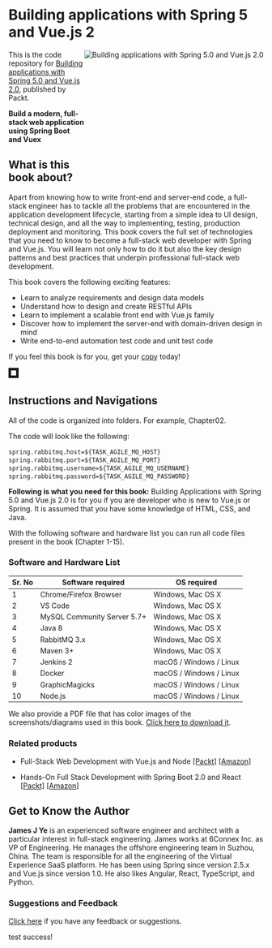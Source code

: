 # Building applications with Spring 5 and Vue.js 2

<a href="https://www.packtpub.com/application-development/building-applications-spring-50-and-vuejs-20?utm_source=github&utm_medium=repository&utm_campaign=9781788836968 "><img src="https://dz13w8afd47il.cloudfront.net/sites/default/files/imagecache/ppv4_main_book_cover/B09533_new_cover.png" alt="Building applications with Spring 5.0 and Vue.js 2.0" height="256px" align="right"></a>

This is the code repository for [Building applications with Spring 5.0 and Vue.js 2.0](https://www.packtpub.com/application-development/building-applications-spring-50-and-vuejs-20?utm_source=github&utm_medium=repository&utm_campaign=9781788836968 ), published by Packt.

**Build a modern, full-stack web application using Spring Boot and Vuex**

## What is this book about?
Apart from knowing how to write front-end and server-end code, a full-stack engineer has to tackle all the problems that are encountered in the application development lifecycle, starting from a simple idea to UI design, technical design, and all the way to implementing, testing, production deployment and monitoring. This book covers the full set of technologies that you need to know to become a full-stack web developer with Spring and Vue.js. You will learn not only how to do it but also the key design patterns and best practices that underpin professional full-stack web development.

This book covers the following exciting features:
* Learn to analyze requirements and design data models 
* Understand how to design and create RESTful APIs 
* Learn to implement a scalable front end with Vue.js family 
* Discover how to implement the server-end with domain-driven design in mind 
* Write end-to-end automation test code and unit test code 
 

If you feel this book is for you, get your [copy](https://www.amazon.com/dp/1788836960) today!

<a href="https://www.packtpub.com/?utm_source=github&utm_medium=banner&utm_campaign=GitHubBanner"><img src="https://raw.githubusercontent.com/PacktPublishing/GitHub/master/GitHub.png" 
alt="https://www.packtpub.com/" border="5" /></a>

## Instructions and Navigations
All of the code is organized into folders. For example, Chapter02.

The code will look like the following:
```
spring.rabbitmq.host=${TASK_AGILE_MQ_HOST}
spring.rabbitmq.port=${TASK_AGILE_MQ_PORT}
spring.rabbitmq.username=${TASK_AGILE_MQ_USERNAME}
spring.rabbitmq.password=${TASK_AGILE_MQ_PASSWORD}
```

**Following is what you need for this book:**
Building Applications with Spring 5.0 and Vue.js 2.0 is for you if you are developer who is new to Vue.js or Spring. It is assumed that you have some knowledge of HTML, CSS, and Java.

With the following software and hardware list you can run all code files present in the book (Chapter 1-15).
### Software and Hardware List
| Sr. No | Software required | OS required |
| -------- | ------------------------------------ | ----------------------------------- |
| 1 | Chrome/Firefox Browser | Windows, Mac OS X |
| 2 | VS Code | Windows, Mac OS X |
| 3 | MySQL Community Server 5.7+ | Windows, Mac OS X |
| 4 | Java 8 | Windows, Mac OS X |
| 5 | RabbitMQ 3.x | Windows, Mac OS X |
| 6 | Maven 3+ | Windows, Mac OS X |
| 7 | Jenkins 2 | macOS / Windows / Linux |
| 8 | Docker | macOS / Windows / Linux |
| 9 | GraphicMagicks | macOS / Windows / Linux |
| 10 | Node.js | macOS / Windows / Linux |

We also provide a PDF file that has color images of the screenshots/diagrams used in this book. [Click here to download it](https://www.packtpub.com/sites/default/files/downloads/9781788836968_ColorImages.pdf).

### Related products
* Full-Stack Web Development with Vue.js and Node [[Packt]](https://www.packtpub.com/web-development/full-stack-web-development-vuejs-and-node?utm_source=github&utm_medium=repository&utm_campaign=9781788831147 ) [[Amazon]](https://www.amazon.com/dp/B079HZ79RQ)

* Hands-On Full Stack Development with Spring Boot 2.0 and React [[Packt]](https://www.packtpub.com/application-development/hands-full-stack-development-spring-boot-20-and-react?utm_source=github&utm_medium=repository&utm_campaign=9781789138085 ) [[Amazon]](https://www.amazon.com/dp/1789138086)

## Get to Know the Author
**James J Ye**
is an experienced software engineer and architect with a particular interest in
full-stack engineering. James works at 6Connex Inc. as VP of Engineering. He manages the offshore engineering team in Suzhou, China. The team is responsible for all the engineering of the Virtual Experience SaaS platform. He has been using Spring since version 2.5.x and Vue.js since version 1.0. He also likes Angular, React, TypeScript, and Python.

### Suggestions and Feedback
[Click here](https://docs.google.com/forms/d/e/1FAIpQLSdy7dATC6QmEL81FIUuymZ0Wy9vH1jHkvpY57OiMeKGqib_Ow/viewform) if you have any feedback or suggestions.

test success!


